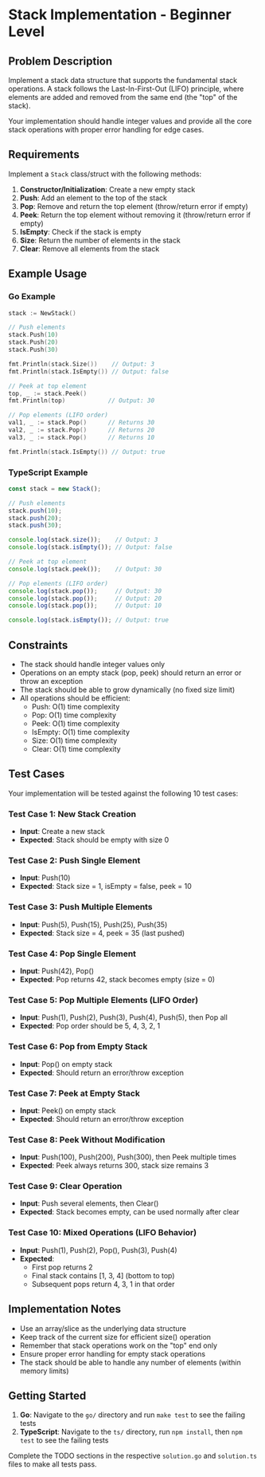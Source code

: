 # Stack Implementation - Beginner Level

## Problem Description

Implement a stack data structure that supports the fundamental stack operations. A stack follows the Last-In-First-Out (LIFO) principle, where elements are added and removed from the same end (the "top" of the stack).

Your implementation should handle integer values and provide all the core stack operations with proper error handling for edge cases.

## Requirements

Implement a `Stack` class/struct with the following methods:

1. **Constructor/Initialization**: Create a new empty stack
2. **Push**: Add an element to the top of the stack
3. **Pop**: Remove and return the top element (throw/return error if empty)
4. **Peek**: Return the top element without removing it (throw/return error if empty)
5. **IsEmpty**: Check if the stack is empty
6. **Size**: Return the number of elements in the stack
7. **Clear**: Remove all elements from the stack

## Example Usage

### Go Example
```go
stack := NewStack()

// Push elements
stack.Push(10)
stack.Push(20)
stack.Push(30)

fmt.Println(stack.Size())    // Output: 3
fmt.Println(stack.IsEmpty()) // Output: false

// Peek at top element
top, _ := stack.Peek()
fmt.Println(top)            // Output: 30

// Pop elements (LIFO order)
val1, _ := stack.Pop()      // Returns 30
val2, _ := stack.Pop()      // Returns 20
val3, _ := stack.Pop()      // Returns 10

fmt.Println(stack.IsEmpty()) // Output: true
```

### TypeScript Example
```typescript
const stack = new Stack();

// Push elements
stack.push(10);
stack.push(20);
stack.push(30);

console.log(stack.size());    // Output: 3
console.log(stack.isEmpty()); // Output: false

// Peek at top element
console.log(stack.peek());    // Output: 30

// Pop elements (LIFO order)
console.log(stack.pop());     // Output: 30
console.log(stack.pop());     // Output: 20
console.log(stack.pop());     // Output: 10

console.log(stack.isEmpty()); // Output: true
```

## Constraints

- The stack should handle integer values only
- Operations on an empty stack (pop, peek) should return an error or throw an exception
- The stack should be able to grow dynamically (no fixed size limit)
- All operations should be efficient:
  - Push: O(1) time complexity
  - Pop: O(1) time complexity
  - Peek: O(1) time complexity
  - IsEmpty: O(1) time complexity
  - Size: O(1) time complexity
  - Clear: O(1) time complexity

## Test Cases

Your implementation will be tested against the following 10 test cases:

### Test Case 1: New Stack Creation
- **Input**: Create a new stack
- **Expected**: Stack should be empty with size 0

### Test Case 2: Push Single Element
- **Input**: Push(10)
- **Expected**: Stack size = 1, isEmpty = false, peek = 10

### Test Case 3: Push Multiple Elements
- **Input**: Push(5), Push(15), Push(25), Push(35)
- **Expected**: Stack size = 4, peek = 35 (last pushed)

### Test Case 4: Pop Single Element
- **Input**: Push(42), Pop()
- **Expected**: Pop returns 42, stack becomes empty (size = 0)

### Test Case 5: Pop Multiple Elements (LIFO Order)
- **Input**: Push(1), Push(2), Push(3), Push(4), Push(5), then Pop all
- **Expected**: Pop order should be 5, 4, 3, 2, 1

### Test Case 6: Pop from Empty Stack
- **Input**: Pop() on empty stack
- **Expected**: Should return an error/throw exception

### Test Case 7: Peek at Empty Stack
- **Input**: Peek() on empty stack
- **Expected**: Should return an error/throw exception

### Test Case 8: Peek Without Modification
- **Input**: Push(100), Push(200), Push(300), then Peek multiple times
- **Expected**: Peek always returns 300, stack size remains 3

### Test Case 9: Clear Operation
- **Input**: Push several elements, then Clear()
- **Expected**: Stack becomes empty, can be used normally after clear

### Test Case 10: Mixed Operations (LIFO Behavior)
- **Input**: Push(1), Push(2), Pop(), Push(3), Push(4)
- **Expected**: 
  - First pop returns 2
  - Final stack contains [1, 3, 4] (bottom to top)
  - Subsequent pops return 4, 3, 1 in that order

## Implementation Notes

- Use an array/slice as the underlying data structure
- Keep track of the current size for efficient size() operation
- Remember that stack operations work on the "top" end only
- Ensure proper error handling for empty stack operations
- The stack should be able to handle any number of elements (within memory limits)

## Getting Started

1. **Go**: Navigate to the `go/` directory and run `make test` to see the failing tests
2. **TypeScript**: Navigate to the `ts/` directory, run `npm install`, then `npm test` to see the failing tests

Complete the TODO sections in the respective `solution.go` and `solution.ts` files to make all tests pass.
